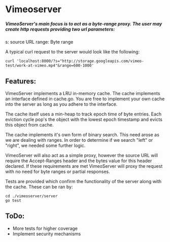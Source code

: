 # Vimeoserver

##### VimeoServer's main focus is to act as a byte-range proxy. The user may create http requests providing two url parameters:

s: source URL
range: Byte range

A typical curl request to the server would look like the following:

```
curl 'localhost:8000/?s="http://storage.googleapis.com/vimeo-test/work-at-vimeo.mp4"&range=600-1000'
```

## Features:

VimeoServer implements a LRU in-memory cache. The cache implements an interface defined in cache.go. You are free to implement your own cache into the server as long as you adhere to the interface.

The cache itself uses a min-heap to track epoch time of byte entries. Each eviction cycle pop's the object with the lowest epoch timestamp and evicts this object from cache.

The cache implements it's own form of binary search. This need arose as we are dealing with ranges. In order to determine if we search "left" or "right", we needed some further logic.

VimeoServer will also act as a simple proxy, however the source URL will require the Accept-Ranges header and the bytes value for this header declared. If these requirements are met VimeoServer will proxy the request with no need for byte ranges or partial responses.

Tests are provided which confirm the functionality of the server along with the cache. These can be ran by:

```
cd ./vimeoserver/server
go test
```

## ToDo:
* More tests for higher coverage
* Implement security mechanisms
